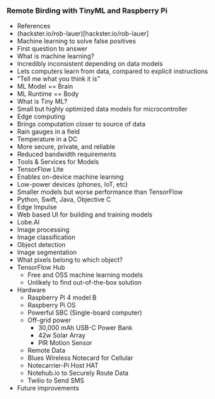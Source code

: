 
### Remote Birding with TinyML and Raspberry Pi
* References
 * (hackster.io/rob-lauer)[hackster.io/rob-lauer]
* Machine learning to solve false positives
* First question to answer
 * What is machine learning?
  * Incredibly inconsistent depending on data models
  * Lets computers learn from data, compared to explicit instructions
  * "Tell me what you think it is"
  * ML Model == Brain
  * ML Runtime == Body
* What is Tiny ML?
 * Small but highly optimized data models for microcontroller
* Edge computing
 * Brings computation closer to source of data
  * Rain gauges in a field
  * Temperature in a DC
  * More secure, private, and reliable
  * Reduced bandwidth requirements
* Tools & Services for Models
 * TensorFlow Lite
  * Enables on-device machine learning
  * Low-power devices (phones, IoT, etc)
  * Smaller models but worse performance than TensorFlow
  * Python, Swift, Java, Objective C
 * Edge Impulse
  * Web based UI for building and training models
 * Lobe.AI
* Image processing
 * Image classification
 * Object detection
 * Image segmentation
  * What pixels belong to which object?
* TensorFlow Hub
  * Free and OSS machine learning models
  * Unlikely to find out-of-the-box solution
* Hardware
  * Raspberry Pi 4 model B
  * Raspberry Pi OS
  * Powerful SBC (Single-board computer)
  * Off-grid power
    * 30,000 mAh USB-C Power Bank
    * 42w Solar Array
    * PIR Motion Sensor
  * Remote Data
   * Blues Wireless Notecard for Cellular
   * Notecarrier-Pi Host HAT
   * Notehub.io to Securely Route Data
   * Twilio to Send SMS
* Future improvements
